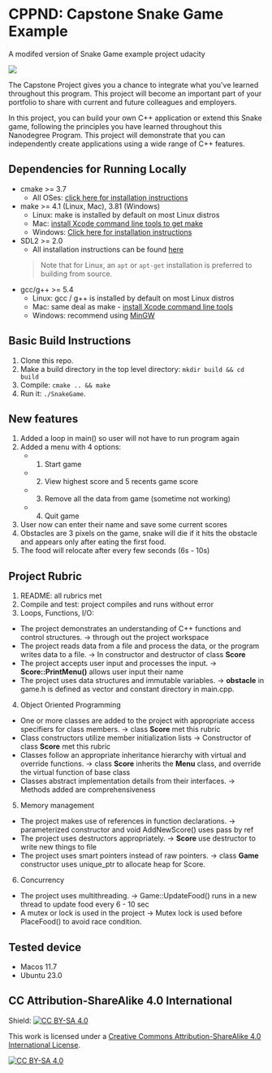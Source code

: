 # CPPND: Capstone Snake Game Example

A modifed version of Snake Game example project udacity

<img src="snake_game.gif"/>

The Capstone Project gives you a chance to integrate what you've learned throughout this program. This project will become an important part of your portfolio to share with current and future colleagues and employers.

In this project, you can build your own C++ application or extend this Snake game, following the principles you have learned throughout this Nanodegree Program. This project will demonstrate that you can independently create applications using a wide range of C++ features.

## Dependencies for Running Locally
* cmake >= 3.7
  * All OSes: [click here for installation instructions](https://cmake.org/install/)
* make >= 4.1 (Linux, Mac), 3.81 (Windows)
  * Linux: make is installed by default on most Linux distros
  * Mac: [install Xcode command line tools to get make](https://developer.apple.com/xcode/features/)
  * Windows: [Click here for installation instructions](http://gnuwin32.sourceforge.net/packages/make.htm)
* SDL2 >= 2.0
  * All installation instructions can be found [here](https://wiki.libsdl.org/Installation)
  >Note that for Linux, an `apt` or `apt-get` installation is preferred to building from source. 
* gcc/g++ >= 5.4
  * Linux: gcc / g++ is installed by default on most Linux distros
  * Mac: same deal as make - [install Xcode command line tools](https://developer.apple.com/xcode/features/)
  * Windows: recommend using [MinGW](http://www.mingw.org/)

## Basic Build Instructions

1. Clone this repo.
2. Make a build directory in the top level directory: `mkdir build && cd build`
3. Compile: `cmake .. && make`
4. Run it: `./SnakeGame`.

## New features
1. Added a loop in main() so user will not have to run program again
2. Added a menu with 4 options:
     - 1. Start game
     - 2. View highest score and 5 recents game score
     - 3. Remove all the data from game (sometime not working)
     - 4. Quit game
3. User now can enter their name and save some current scores
4. Obstacles are 3 pixels on the game, snake will die if it hits the obstacle and appears only after eating the first food.
5. The food will relocate after every few seconds (6s - 10s)

## Project Rubric

1. README: all rubrics met
2. Compile and test: project compiles and runs without error
3. Loops, Functions, I/O:
  - The project demonstrates an understanding of C++ functions and control structures. -> through out the project workspace
  - The project reads data from a file and process the data, or the program writes data to a file. -> In constructor and destructor of class **Score**
  - The project accepts user input and processes the input. -> **Score::PrintMenu()** allows user input their name
  - The project uses data structures and immutable variables. -> **obstacle** in game.h is defined as vector and constant directory in main.cpp.
4. Object Oriented Programming
  - One or more classes are added to the project with appropriate access specifiers for class members. -> class **Score** met this rubric
  - Class constructors utilize member initialization lists -> Constructor of class **Score** met this rubric
  - Classes follow an appropriate inheritance hierarchy with virtual and override functions. -> class **Score** inherits the **Menu** class, and override the virtual function of base class
  - Classes abstract implementation details from their interfaces. -> Methods added are comprehensiveness
5. Memory management
  - The project makes use of references in function declarations. -> parameterized constructor and void AddNewScore() uses pass by ref
  - The project uses destructors appropriately. -> **Score** use destructor to write new things to file
  - The project uses smart pointers instead of raw pointers. -> class **Game** constructor uses unique_ptr to allocate heap for Score.
6. Concurrency
  - The project uses multithreading. -> Game::UpdateFood() runs in a new thread to update food every 6 - 10 sec
  - A mutex or lock is used in the project -> Mutex lock is used before PlaceFood() to avoid race condition.
## Tested device
 - Macos 11.7
 - Ubuntu 23.0
## CC Attribution-ShareAlike 4.0 International


Shield: [![CC BY-SA 4.0][cc-by-sa-shield]][cc-by-sa]

This work is licensed under a
[Creative Commons Attribution-ShareAlike 4.0 International License][cc-by-sa].

[![CC BY-SA 4.0][cc-by-sa-image]][cc-by-sa]

[cc-by-sa]: http://creativecommons.org/licenses/by-sa/4.0/
[cc-by-sa-image]: https://licensebuttons.net/l/by-sa/4.0/88x31.png
[cc-by-sa-shield]: https://img.shields.io/badge/License-CC%20BY--SA%204.0-lightgrey.svg
